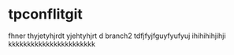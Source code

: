 # tpconflitgit
fhner
thyjetyhjrdt
yjehtyhjrt
d
branch2
tdfjfyjfguyfyufyuj
ihihihihjihji
kkkkkkkkkkkkkkkkkkkkkkk
